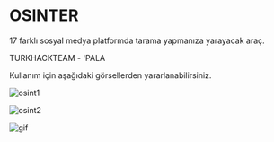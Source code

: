 # OSINTER
17 farklı sosyal medya platformda tarama yapmanıza yarayacak araç.

TURKHACKTEAM - 'PALA

Kullanım için aşağıdaki görsellerden yararlanabilirsiniz.

![osint1](https://user-images.githubusercontent.com/37984282/52490519-f5993e00-2bd5-11e9-8f39-fa6303663bf8.png)

![osint2](https://user-images.githubusercontent.com/37984282/52490561-0fd31c00-2bd6-11e9-93ae-8673c2e0b34b.png)

![gif](https://user-images.githubusercontent.com/37984282/52490583-195c8400-2bd6-11e9-9ffb-8f6d5464ce6f.gif)
